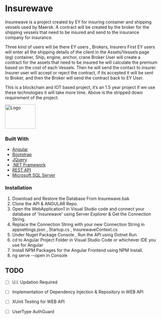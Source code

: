 # Insurewave

Insurewave is a project created by EY for insuring container and shipping vessels used by Maersk. A contract will be created by the broker for the shipping vessels that need to be insured and send to the insurance company for insurance.

 

Three kind of users will be there EY users , Brokers, Insurers
First EY users will enter all the shipping details of the client in the Assets/Vessels page (eg) container, Ship, engine, anchor, crane
Broker User will create a contract for the assets that need to be insured he will calculate the premium based on the cost of each Vessels. Then he will send the contact to insurer.
Insurer user will accept or reject the contract, if its accepted it will be sent to Broker, and then the Broker will send the contract back to EY User.
 

This is a blockchain and IOT based project, it’s an 1.5 year project if we use these technologies it will take more time. Above is the stripped down requirement of the project.


<img src="https://i.ytimg.com/vi/o8yvRfXCkhc/hqdefault.jpg" alt="Logo" width="100" height="80" style="max-width: 100%;">

### Built With

* [Angular](https://angular.io/)
* [Bootstrap](https://getbootstrap.com)
* [JQuery](https://jquery.com)
* [.NET Framework](https://dotnet.microsoft.com/en-us/learn/dotnet/what-is-dotnet)
* [REST API](redhat.com/en/topics/api/what-is-a-rest-api)
* [Microsoft SQL Server](https://www.microsoft.com/en-in/sql-server/)

### Installation

1. Download and Restore the Database From Insurewave.bak
2. Clone the API & ANGULAR Repo.
3. Open the WebApplication1 in Visual Studio code and connect your database of 'Insurewave' using Server Explorer & Get the Connection String.
4. Replace the Connection String with your new Connection String in appsettings.json , Startup.cs , InsurewaveContext.cs
5. Under Nuget Package Console , Run the API using Dotnet Run.
6. cd to Angular Project Folder in Visual Studio Code or whichever IDE you use for Angular
7. Install NPM Packages for the Angular Frontend using NPM Install.
8. ng serve --open in Console

## TODO

- [ ] U.I. Updation Required
- [ ] Implementation of Dependency Injection & Repository in WEB API
- [ ] XUnit Testing for WEB API
- [ ] UserType AuthGuard 

